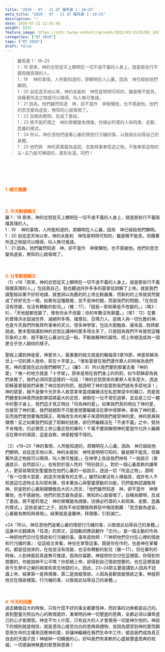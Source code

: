 ```yaml
---
title: "2020 - 07 - 21 QT 羅馬書 1：18~25"
meta_title: "2020 - 07 - 21 QT 羅馬書 1：18~25"
description: ""
date: 2020-07-21 12:55:45
weight: 8231
feature_image: https://cmtc.tw/wp-content/uploads/2022/03/15235392_10211799862337740_180693556567566654_o-1.webp
categories: ["QT 2020"]
tags: ["QT 2020"]
draft: false
---
```


<blockquote>羅馬書 1：18~25<br />
1：18 原來，神的忿怒從天上顯明在一切不虔不義的人身上，就是那些行不義阻擋真理的人。<br />
1：19 　神的事情，人所能知道的，原顯明在人心裏，因為　神已經給他們顯明。<br />
1：20 自從造天地以來，神的永能和　神性是明明可知的，雖是眼不能見，但藉著所造之物就可以曉得，叫人無可推諉。<br />
1：21 因為，他們雖然知道　神，卻不當作　神榮耀他，也不感謝他。他們的思念變為虛妄，無知的心就昏暗了。<br />
1：22 自稱為聰明，反成了愚拙，<br />
1：23 將不能朽壞之　神的榮耀變為偶像，彷彿必朽壞的人和飛禽、走獸、昆蟲的樣式。<br />
1：24 所以，神任憑他們逞著心裏的情慾行污穢的事，以致彼此玷辱自己的身體。<br />
1：25 他們將　神的真實變為虛謊，去敬拜事奉受造之物，不敬奉那造物的主─主乃是可稱頌的，直到永遠。阿們！</blockquote><br />
&nbsp;<br />
<br />
&nbsp;<br />
<br />
<span style="color: #ff6600;"><strong>1. </strong><strong>經文誦讀</strong></span><br />
<br />
<span style="color: #ff6600;"><strong> </strong></span><br />
<br />
<span style="color: #ff6600;"><strong>2. 今天默想</strong><strong>經文<br />
</strong></span>羅 1：18 原來，神的忿怒從天上顯明在一切不虔不義的人身上，就是那些行不義阻擋真理的人。<br />
1：19 　神的事情，人所能知道的，原顯明在人心裏，因為　神已經給他們顯明。<br />
1：20 自從造天地以來，神的永能和　神性是明明可知的，雖是眼不能見，但藉著所造之物就可以曉得，叫人無可推諉。<br />
1：21 因為，他們雖然知道　神，卻不當作　神榮耀他，也不感謝他。他們的思念變為虛妄，無知的心就昏暗了。<br />
<br />
&nbsp;<br />
<br />
<span style="color: #ff6600;"><strong>3. 分享默想經文<br />
</strong></span>（1）v18「原來，神的忿怒從天上顯明在一切不虔不義的人身上，就是那些行不義阻擋真理的人。」包括我自己，我也聽過許許多多的基督徒誤解了上帝。就是我們讀聖經如果不好好地讀，就會誤以為舊約的上帝比較嚴厲，而新約的上帝就突然變成了好好先生一樣。如果有這種錯覺，並不是神的錯，而是我們的問題。「在他並沒有改變，也沒有轉動的影兒。」（雅：17）、「因我－耶和華是不改變的。」（瑪3：6）、「天地就都改變了，惟有你永不改變；你的年數沒有窮盡。」（來1：12）在舊約曾降洪水毀滅世界、滅絕所多瑪、蛾摩拉、亞瑪力人、迦南人與一切仇敵的神，也是今天我們所敬拜所事奉的天父。很多神學家，包括大衛鮑森、康來昌…牧師都說過，整本聖經講到神的忿怒比講神的愛多得太多了，只是因為我們不肯接受這種形象的上帝，就不斷在心裏淡化這一點，不斷曲解神的屬性，把上帝塑造成為一個更合乎世人期待的樣子。<br />
<br />
聖經上講到神是愛，神愛世人，最重要的經文就是約翰福音3章16節，神差耶穌為世上一切的罪人捨命，死在十字架上。「惟有基督在我們還作罪人的時候為我們死，神的愛就在此向我們顯明了。」（羅5：8）所以我們要到那裏去看「神的愛」？唯一的地方就是「十字架」，原來是用在我們身上的刑罰，如今耶穌卻為我們承擔了。我們必須同意這樣的一句話：「神的忿怒原來向著罪人有多麼大，透過耶穌基督替我們承擔了神忿怒的刑罰，就證明了神的慈愛對我們就有多麼地深！」神的慈愛，絕不是像今天許多人故意拿來當成繼續活在私慾罪惡中的藉口，而是我們體會到神竟然祂對罪惡將最大的忿怒，傾倒在一位不曾犯過罪，並且是三位一體中的聖子身上，我們這才真正明白「何為神的愛」。如果我們真的明白了神的愛，也接受了神的愛，我們就絕對不可能會想要繼續活在罪中得罪神，辜負了神的愛。反而我們會想要悔改歸正，用悔改生命的果子來證明我們接受神的愛，神的恩典與憐憫！反之如果我們知道了耶穌的拯救，卻仍然繼續活在「不虔不義」之中，堅持不肯悔改，仍必領受上帝公義忿怒的審判！千萬不要誤解把神的愛當作允許人繼續活在罪中的保證，這是自欺，神是輕慢不得的。<br />
<br />
（2）v19~20「神的事情，人所能知道的，原顯明在人心裏，因為　神已經給他們顯明。自從造天地以來，神的永能和　神性是明明可知的，雖是眼不能見，但藉著所造之物就可以曉得，叫人無可推諉。」在神學上告訴我們神有「一般啟示（普通啟示、自然啟示）」，也有對於個人性的「特別啟示」。對於一個心裏柔軟的謙卑人，更容易領受到聖靈放在他們心裏的一般啟示，透過一切「所造之物」，證明「有一位偉大慈愛、創造天地萬有的主宰。」雖然如果沒有人傳福音，或許有人不知道這位造物主名叫耶和華，但本著良心與聖靈感動的功能，仍然能夠認識敬拜神。但是對於心裏剛硬驕傲自大的人而言，「他們雖然知道　神，卻不當作　神榮耀他，也不感謝他。他們的思念變為虛妄，無知的心就昏暗了。自稱為聰明，反成了愚拙，將不能朽壞之　神的榮耀變為偶像，彷彿必朽壞的人和飛禽、走獸、昆蟲的樣式。」這些是滅亡之子，因為不肯從驕傲與罪惡中悔改脫離：「思念變為虛妄，心裏變為無知與昏暗」，結果就是遠離神，拜偶像，引到滅亡。<br />
<br />
v24「所以，神任憑他們逞著心裏的情慾行污穢的事，以致彼此玷辱自己的身體。」這裏中文翻譯為「任憑」的原文，這個動詞應該翻作「交付」，是一個主動的作為—神把他們交付在情欲和行污穢的事。康來昌牧師：「『神把他們交付在心裡的情欲和行污穢的事』：從這經文來看，神也在掌管這事。既是你在作的，也是神在掌權的。都是從祂來的，在他並沒有改變，也沒有轉動的影兒（雅一17）。但在審判的時候，人到神面前真是無可推諉，因為你喜歡，神就把你交付在這裡面，你得到你想要的，你能說神不公平嗎？你拒絕上帝，卻得到自己情欲想要的，也在這裡面接收今生罪中之樂的禍害和來生地獄的火。因此，23~24節主要是講到人因為不認識上帝，結果第一是拜偶像，第二是放縱情欲。人因為喜歡放縱情欲之事，神就把他交在情欲裡面，行污穢的事，以致彼此玷辱自己的身體。」<br />
<br />
<span style="color: #ff6600;"><strong> </strong></span><br />
<br />
<span style="color: #ff6600;"><strong>4. 今天的回應<br />
</strong></span>過去驕傲自大的時候，只有什麼不好的事全都要怪神，而好事的功勞都是自己的。直到聖靈光照出內心的敗壞詭詐，漸漸明白神一切豐盛的恩典，全都必須以謙卑虛己的心才能領受。神並不欠人什麼，只有自大的人才會覺得一切是神欠他的。神設下的規則就是相信，就是憑信心接受白白的恩典與禮物，並因為感受到神的愛而願意用生命的主權來回應神的愛，好讓神繼續在我們生命中工作，塑造我們成為真正自由的天國子民！神破碎一切驕傲的心，好叫我們有柔軟的心盛裝豐盛恩典的祝福，一切感謝神無盡的智慧與恩典！<br />
<br />
&nbsp;
        